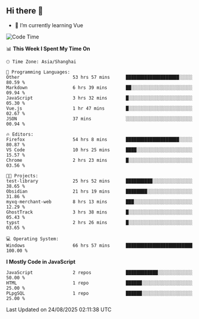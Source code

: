 ## Hi there 👋

- 🌱 I’m currently learning Vue

<!--START_SECTION:waka-->
![Code Time](http://img.shields.io/badge/Code%20Time-820%20hrs%2039%20mins-blue)

📊 **This Week I Spent My Time On** 

```text
🕑︎ Time Zone: Asia/Shanghai

💬 Programming Languages: 
Other                    53 hrs 57 mins      ████████████████████░░░░░   80.59 % 
Markdown                 6 hrs 39 mins       ██░░░░░░░░░░░░░░░░░░░░░░░   09.94 % 
JavaScript               3 hrs 32 mins       █░░░░░░░░░░░░░░░░░░░░░░░░   05.30 % 
Vue.js                   1 hr 47 mins        █░░░░░░░░░░░░░░░░░░░░░░░░   02.67 % 
JSON                     37 mins             ░░░░░░░░░░░░░░░░░░░░░░░░░   00.94 % 

🔥 Editors: 
Firefox                  54 hrs 8 mins       ████████████████████░░░░░   80.87 % 
VS Code                  10 hrs 25 mins      ████░░░░░░░░░░░░░░░░░░░░░   15.57 % 
Chrome                   2 hrs 23 mins       █░░░░░░░░░░░░░░░░░░░░░░░░   03.56 % 

🐱‍💻 Projects: 
test-library             25 hrs 52 mins      ██████████░░░░░░░░░░░░░░░   38.65 % 
Obsidian                 21 hrs 19 mins      ████████░░░░░░░░░░░░░░░░░   31.86 % 
myxq-merchant-web        8 hrs 13 mins       ███░░░░░░░░░░░░░░░░░░░░░░   12.29 % 
GhostTrack               3 hrs 38 mins       █░░░░░░░░░░░░░░░░░░░░░░░░   05.43 % 
typst                    2 hrs 26 mins       █░░░░░░░░░░░░░░░░░░░░░░░░   03.65 % 

💻 Operating System: 
Windows                  66 hrs 57 mins      █████████████████████████   100.00 % 
```

**I Mostly Code in JavaScript** 

```text
JavaScript               2 repos             ████████████░░░░░░░░░░░░░   50.00 % 
HTML                     1 repo              ██████░░░░░░░░░░░░░░░░░░░   25.00 % 
PLpgSQL                  1 repo              ██████░░░░░░░░░░░░░░░░░░░   25.00 % 
```




 Last Updated on 24/08/2025 02:11:38 UTC
<!--END_SECTION:waka-->
